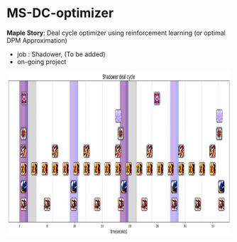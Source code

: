 # MS-DC-optimizer
**Maple Story**: Deal cycle optimizer using reinforcement learning (or optimal DPM Approximation)
- job : Shadower, (To be added)
- on-going project
<img src="./res/shadower_dealcycle.png"  width="700" height="370">
